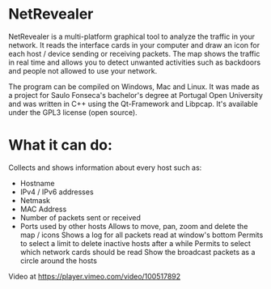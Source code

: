 # NetRevealer
NetRevealer is a multi-platform graphical tool to analyze 
the traffic in your network. It reads the interface cards in your computer and 
draw an icon for each host / device sending or receiving packets. The map shows 
the traffic in real time and allows you to detect unwanted activities such as 
backdoors and people not allowed to use your network.

The program can be compiled on Windows, Mac and Linux. It was made as a project for 
Saulo Fonseca's bachelor's degree at Portugal Open University and was written in C++
using the Qt-Framework and Libpcap. It's available under the GPL3 license (open source).

# What it can do:
Collects and shows information about every host such as:
- Hostname
- IPv4 / IPv6 addresses
- Netmask
- MAC Address
- Number of packets sent or received
- Ports used by other hosts
Allows to move, pan, zoom and delete the map / icons
Shows a log for all packets read at window's bottom
Permits to select a limit to delete inactive hosts after a while
Permits to select which network cards should be read
Show the broadcast packets as a circle around the hosts

Video at https://player.vimeo.com/video/100517892
